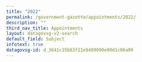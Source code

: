 ```yaml
---
title: "2022"
permalink: /government-gazette/appointments/2022/
description: ""
third_nav_title: Appointments
layout: datagovsg-v2-search
default_field: Subject
infotext: true
datagovsg-id: d_3641c35b83f21e9409090e90d1c06a99
---
```

